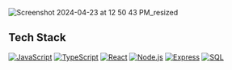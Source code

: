
![Screenshot 2024-04-23 at 12 50 43 PM_resized](https://github.com/mollmikey/mollmikey/assets/104609759/a3932050-13b6-4ccd-ac19-9a1ca48652f5)

## Tech Stack
[![JavaScript](https://img.shields.io/badge/JavaScript-grey?style=flat-square&logo=javascript)](https://developer.mozilla.org/en-US/docs/Web/JavaScript)
[![TypeScript](https://img.shields.io/badge/TypeScript-grey?style=flat-square&logo=typescript)](https://www.typescriptlang.org/)
[![React](https://img.shields.io/badge/React-grey?style=flat-square&logo=react)](https://reactjs.org/)
[![Node.js](https://img.shields.io/badge/Node.js-grey?style=flat-square&logo=node.js)](https://nodejs.org/)
[![Express](https://img.shields.io/badge/Express-grey?style=flat-square&logo=express)](https://expressjs.com/)
[![SQL](https://img.shields.io/badge/SQL-grey?style=flat-square&logo=postgresql)](https://www.postgresql.org/)

